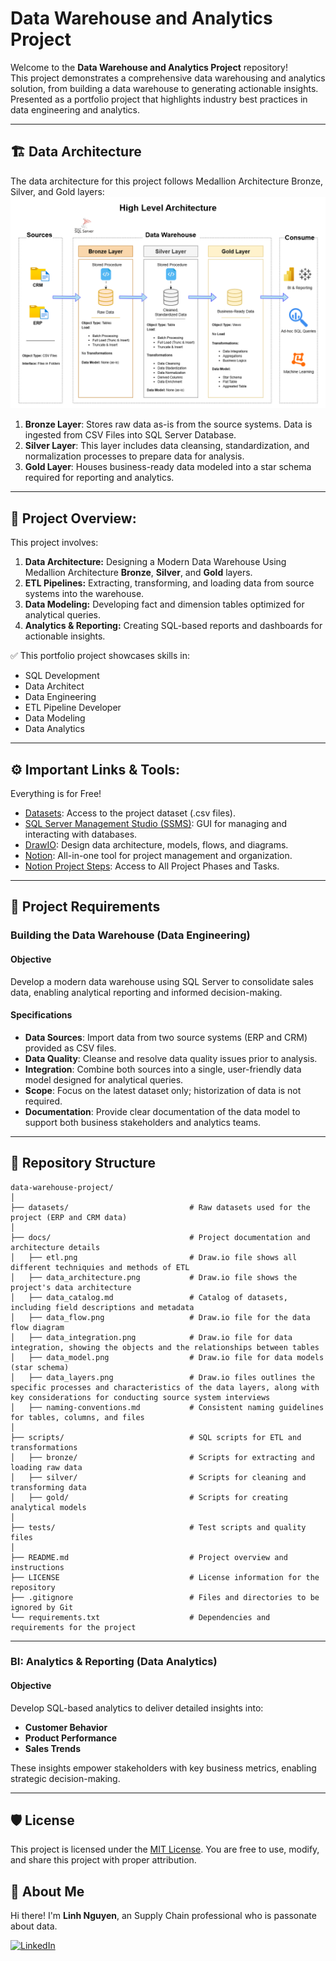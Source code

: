 # Data Warehouse and Analytics Project

Welcome to the **Data Warehouse and Analytics Project** repository!  
This project demonstrates a comprehensive data warehousing and analytics solution, from building a data warehouse to generating actionable insights. 
Presented as a portfolio project that highlights industry best practices in data engineering and analytics.

---

## 🏗️ Data Architecture
The data architecture for this project follows Medallion Architecture Bronze, Silver, and Gold layers:
![data_architecture](docs/data_architecture.png)

1. **Bronze Layer**: Stores raw data as-is from the source systems. Data is ingested from CSV Files into SQL Server Database.
2. **Silver Layer**: This layer includes data cleansing, standardization, and normalization processes to prepare data for analysis.
3. **Gold Layer**: Houses business-ready data modeled into a star schema required for reporting and analytics.

---

## 📁 Project Overview:

This project involves:
1.  **Data Architecture:** Designing a Modern Data Warehouse Using Medallion Architecture **Bronze**, **Silver**, and **Gold** layers.
2.  **ETL Pipelines:** Extracting, transforming, and loading data from source systems into the warehouse.
3.  **Data Modeling:** Developing fact and dimension tables optimized for analytical queries.
4.  **Analytics & Reporting:** Creating SQL-based reports and dashboards for actionable insights.

✅ This portfolio project showcases skills in:
* SQL Development
* Data Architect
* Data Engineering
* ETL Pipeline Developer
* Data Modeling
* Data Analytics

---
## ⚙️ Important Links & Tools: 

Everything is for Free!

* [Datasets](https://github.com/KLinh62/SQL-Data-Warehouse-Project/tree/ff499613f4374f65426a2d3d977742d98579db78/datasets): Access to the project dataset (.csv files).
* [SQL Server Management Studio (SSMS)](https://learn.microsoft.com/en-us/ssms/install/install?view=sql-server-ver16): GUI for managing and interacting with databases.
* [DrawIO](https://www.drawio.com/): Design data architecture, models, flows, and diagrams.
* [Notion](https://www.notion.com/): All-in-one tool for project management and organization.
* [Notion Project Steps](https://www.notion.so/My-Data-Warehouse-Project-20fb404cdc59804987b3fa411d94675c): Access to All Project Phases and Tasks.

---

## 🚀 Project Requirements 

### Building the Data Warehouse (Data Engineering)

#### Objective
Develop a modern data warehouse using SQL Server to consolidate sales data, enabling analytical reporting and informed decision-making.

#### Specifications
- **Data Sources**: Import data from two source systems (ERP and CRM) provided as CSV files.  
- **Data Quality**: Cleanse and resolve data quality issues prior to analysis.  
- **Integration**: Combine both sources into a single, user-friendly data model designed for analytical queries.  
- **Scope**: Focus on the latest dataset only; historization of data is not required.  
- **Documentation**: Provide clear documentation of the data model to support both business stakeholders and analytics teams.

---

## 📂 Repository Structure
```
data-warehouse-project/
│
├── datasets/                           # Raw datasets used for the project (ERP and CRM data)
│
├── docs/                               # Project documentation and architecture details
│   ├── etl.png                         # Draw.io file shows all different techniquies and methods of ETL
│   ├── data_architecture.png           # Draw.io file shows the project's data architecture
│   ├── data_catalog.md                 # Catalog of datasets, including field descriptions and metadata
│   ├── data_flow.png                   # Draw.io file for the data flow diagram
│   ├── data_integration.png            # Draw.io file for data integration, showing the objects and the relationships between tables
│   ├── data_model.png                  # Draw.io file for data models (star schema)
│   ├── data_layers.png                 # Draw.io files outlines the specific processes and characteristics of the data layers, along with key considerations for conducting source system interviews
│   ├── naming-conventions.md           # Consistent naming guidelines for tables, columns, and files
│
├── scripts/                            # SQL scripts for ETL and transformations
│   ├── bronze/                         # Scripts for extracting and loading raw data
│   ├── silver/                         # Scripts for cleaning and transforming data
│   ├── gold/                           # Scripts for creating analytical models
│
├── tests/                              # Test scripts and quality files
│
├── README.md                           # Project overview and instructions
├── LICENSE                             # License information for the repository
├── .gitignore                          # Files and directories to be ignored by Git
└── requirements.txt                    # Dependencies and requirements for the project
```

---

### BI: Analytics & Reporting (Data Analytics)

#### Objective
Develop SQL-based analytics to deliver detailed insights into:  
- **Customer Behavior**  
- **Product Performance**  
- **Sales Trends**

These insights empower stakeholders with key business metrics, enabling strategic decision-making.

---

## 🛡️ License

This project is licensed under the [MIT License](LICENSE). You are free to use, modify, and share this project with proper attribution.

## 🌟 About Me

Hi there! I'm **Linh Nguyen**, an Supply Chain professional who is passonate about data.

[![LinkedIn](https://img.shields.io/badge/LinkedIn-0077B5?style=for-the-badge&logo=linkedin&logoColor=white)](link)

 
